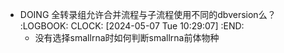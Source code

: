 - DOING 全转录组允许合并流程与子流程使用不同的dbversion么？
  :LOGBOOK:
  CLOCK: [2024-05-07 Tue 10:29:07]
  :END:
	- 没有选择smallrna时如何判断smallrna前体物种